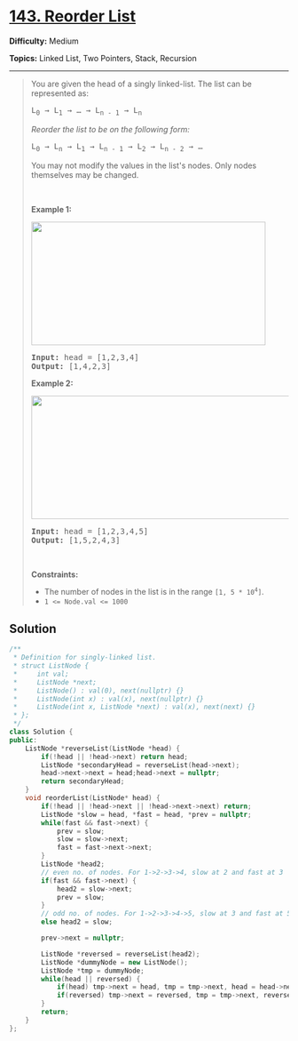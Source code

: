 # [143. Reorder List](https://leetcode.com/problems/reorder-list/)

**Difficulty:** Medium

**Topics:** Linked List, Two Pointers, Stack, Recursion

---



<blockquote>

<p>You are given the head of a singly linked-list. The list can be represented as:</p>

<pre>
L<sub>0</sub> &rarr; L<sub>1</sub> &rarr; &hellip; &rarr; L<sub>n - 1</sub> &rarr; L<sub>n</sub>
</pre>

<p><em>Reorder the list to be on the following form:</em></p>

<pre>
L<sub>0</sub> &rarr; L<sub>n</sub> &rarr; L<sub>1</sub> &rarr; L<sub>n - 1</sub> &rarr; L<sub>2</sub> &rarr; L<sub>n - 2</sub> &rarr; &hellip;
</pre>

<p>You may not modify the values in the list&#39;s nodes. Only nodes themselves may be changed.</p>

<p>&nbsp;</p>
<p><strong class="example">Example 1:</strong></p>
<img alt="" src="https://assets.leetcode.com/uploads/2021/03/04/reorder1linked-list.jpg" style="width: 422px; height: 222px;" />
<pre>
<strong>Input:</strong> head = [1,2,3,4]
<strong>Output:</strong> [1,4,2,3]
</pre>

<p><strong class="example">Example 2:</strong></p>
<img alt="" src="https://assets.leetcode.com/uploads/2021/03/09/reorder2-linked-list.jpg" style="width: 542px; height: 222px;" />
<pre>
<strong>Input:</strong> head = [1,2,3,4,5]
<strong>Output:</strong> [1,5,2,4,3]
</pre>

<p>&nbsp;</p>
<p><strong>Constraints:</strong></p>

<ul>
	<li>The number of nodes in the list is in the range <code>[1, 5 * 10<sup>4</sup>]</code>.</li>
	<li><code>1 &lt;= Node.val &lt;= 1000</code></li>
</ul>


</blockquote>

## Solution
```cpp
/**
 * Definition for singly-linked list.
 * struct ListNode {
 *     int val;
 *     ListNode *next;
 *     ListNode() : val(0), next(nullptr) {}
 *     ListNode(int x) : val(x), next(nullptr) {}
 *     ListNode(int x, ListNode *next) : val(x), next(next) {}
 * };
 */
class Solution {
public:
    ListNode *reverseList(ListNode *head) {
        if(!head || !head->next) return head;
        ListNode *secondaryHead = reverseList(head->next);
        head->next->next = head;head->next = nullptr;
        return secondaryHead;
    }
    void reorderList(ListNode* head) {
        if(!head || !head->next || !head->next->next) return;
        ListNode *slow = head, *fast = head, *prev = nullptr;
        while(fast && fast->next) {
            prev = slow;
            slow = slow->next;
            fast = fast->next->next;
        }
        ListNode *head2;
        // even no. of nodes. For 1->2->3->4, slow at 2 and fast at 3
        if(fast && fast->next) {
            head2 = slow->next; 
            prev = slow;
        }
        // odd no. of nodes. For 1->2->3->4->5, slow at 3 and fast at 5
        else head2 = slow;

        prev->next = nullptr;

        ListNode *reversed = reverseList(head2);
        ListNode *dummyNode = new ListNode();
        ListNode *tmp = dummyNode;
        while(head || reversed) {
            if(head) tmp->next = head, tmp = tmp->next, head = head->next;
            if(reversed) tmp->next = reversed, tmp = tmp->next, reversed = reversed->next;
        }
        return;
    }
};
```
